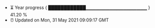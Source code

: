 - ⏳ Year progress { ████████████▁▁▁▁▁▁▁▁▁▁▁▁▁▁▁▁▁▁ } 41.20 %
- ⏰ Updated on Mon, 31 May 2021 09:09:17 GMT

